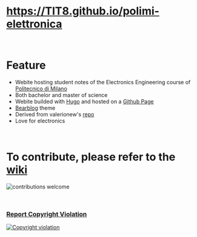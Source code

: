 # https://TIT8.github.io/polimi-elettronica

<br>

# Feature

- Webite hosting student notes of the Electronics Engineering course of [Politecnico di Milano](https://www.polimi.it/)
- Both bachelor and master of science
- Webite builded with [Hugo](https://gohugo.io/) and hosted on a [Github Page](https://pages.github.com/)
- [Bearblog](https://github.com/janraasch/hugo-bearblog) theme
- Derived from valerionew's [repo](https://github.com/valerionew/triennale-elettronica-polimi)
- Love for electronics

<br>

# To contribute, please refer to the [wiki](https://github.com/TIT8/polimi-elettronica/wiki/How-to-add-new-notes)
![contributions welcome](https://img.shields.io/badge/contributions-welcome-brightgreen.svg?style=flat)

<br>

### [Report Copyright Violation](https://github.com/tit8/polimi-elettronica/issues/new?assignees=&labels=Copyright&template=report-violazione-di-copyright.md)

[![Copyright violation](https://img.shields.io/badge/copyright-violation-red?style=flat)](https://github.com/tit8/polimi-elettronica/issues/new?assignees=&labels=Copyright&template=report-violazione-di-copyright.md)
